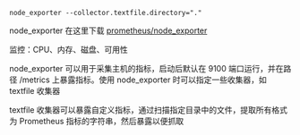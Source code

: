 


```shell
node_exporter --collector.textfile.directory="."
```


node_exporter 在这里下载 [prometheus/node_exporter](https://github.com/prometheus/node_exporter)


监控：CPU、内存、磁盘、可用性

node_exporter 可以用于采集主机的指标，启动后默认在 9100 端口运行，并在路径 /metrics 上暴露指标。使用 node_exporter 时可以指定一些收集器，如 textfile 收集器

textfile 收集器可以暴露自定义指标，通过扫描指定目录中的文件，提取所有格式为 Prometheus 指标的字符串，然后暴露以便抓取


